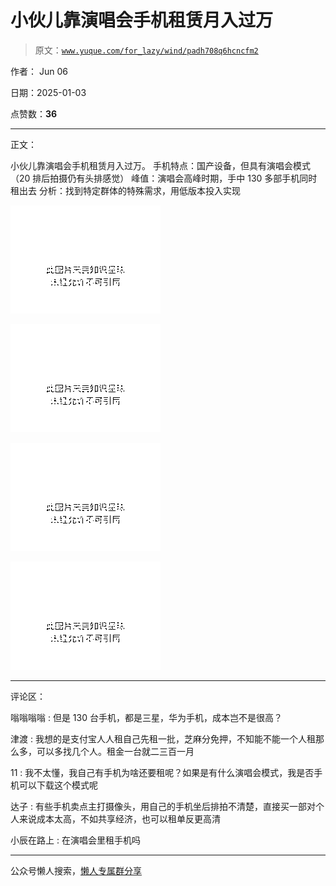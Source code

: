 # 小伙儿靠演唱会手机租赁月入过万

> 原文：[`www.yuque.com/for_lazy/wind/padh708q6hcncfm2`](https://www.yuque.com/for_lazy/wind/padh708q6hcncfm2)

作者： Jun 06

日期：2025-01-03

点赞数：**36**

* * *

正文：

小伙儿靠演唱会手机租赁月入过万。 手机特点：国产设备，但具有演唱会模式（20 排后拍摄仍有头排感觉） 峰值：演唱会高峰时期，手中 130 多部手机同时租出去
分析：找到特定群体的特殊需求，用低版本投入实现

![](img/c7d36415189e3cf85188841c9b67d002.png "None")

![](img/8d48547f7774bf093e189d21ad999bb9.png "None")

![](img/185da43afc69a822a2c1947be44e91a0.png "None")

![](img/c18f0e13936c1753c029b33299460c97.png "None")

* * *

评论区：

嗡嗡嗡嗡 : 但是 130 台手机，都是三星，华为手机，成本岂不是很高？

津渡 : 我想的是支付宝人人租自己先租一批，芝麻分免押，不知能不能一个人租那么多，可以多找几个人。租金一台就二三百一月

11 : 我不太懂，我自己有手机为啥还要租呢？如果是有什么演唱会模式，我是否手机可以下载这个模式呢

达子 : 有些手机卖点主打摄像头，用自己的手机坐后排拍不清楚，直接买一部对个人来说成本太高，不如共享经济，也可以租单反更高清

小辰在路上 : 在演唱会里租手机吗

* * *

公众号懒人搜索，[懒人专属群分享](https://lazybook.fun/#/blog/group)